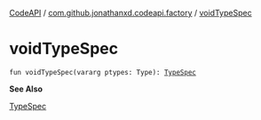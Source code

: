 [CodeAPI](../index.md) / [com.github.jonathanxd.codeapi.factory](index.md) / [voidTypeSpec](.)

# voidTypeSpec

`fun voidTypeSpec(vararg ptypes: Type): `[`TypeSpec`](../com.github.jonathanxd.codeapi.base/-type-spec/index.md)

**See Also**

[TypeSpec](../com.github.jonathanxd.codeapi.base/-type-spec/index.md)

